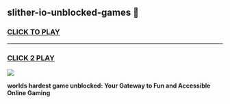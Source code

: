 
## slither-io-unblocked-games 👋
<h3>
<a href="https://premium.freeplayer.one?title=slither-io-unblocked-games&ref=14F">CLICK TO PLAY</a></h3>
<hr>

<h3>
<a href="https://premium.freeplayer.one?title=slither-io-unblocked-games&ref=14F">CLICK 2 PLAY</a>
  
</h3>

<a href="https://premium.freeplayer.one?title=slither-io-unblocked-games&ref=12F/"><img src="https://clearcache.store/games.png"></a>


**worlds hardest game unblocked: Your Gateway to Fun and Accessible Online Gaming**
